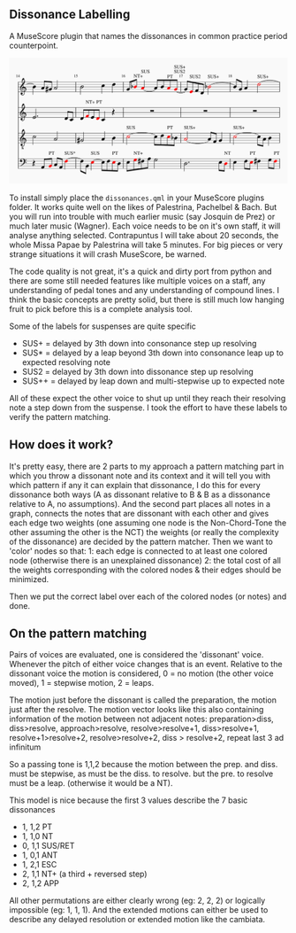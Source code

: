 Dissonance Labelling
----------------

A MuseScore plugin that names the dissonances in common practice period counterpoint.

![Image of the Art Of Fugue as analysed by this plugin](kdf_analysed.png)

To install simply place the `dissonances.qml` in your MuseScore plugins folder. It works quite well on the likes of Palestrina, Pachelbel & Bach. But you will run into trouble with much earlier music (say Josquin de Prez) or much later music (Wagner). Each voice needs to be on it's own staff, it will analyse anything selected. Contrapuntus I will take about 20 seconds, the whole Missa Papae by Palestrina will take 5 minutes. For big pieces or very strange situations it will crash MuseScore, be warned.

The code quality is not great, it's a quick and dirty port from python and there are some still needed features like multiple voices on a staff, any understanding of pedal tones and any understanding of compound lines. I think the basic concepts are pretty solid, but there is still much low hanging fruit to pick before this is a complete analysis tool.

Some of the labels for suspenses are quite specific
* SUS+ = delayed by 3th down into consonance step up resolving
* SUS* = delayed by a leap beyond 3th down into consonance leap up to expected resolving note
* SUS2 = delayed by 3th down into dissonance step up resolving
* SUS++ = delayed by leap down and multi-stepwise up to expected note

All of these expect the other voice to shut up until they reach their resolving note a step down from the suspense. I took the effort to have these labels to verify the pattern matching.

How does it work?
---------

It's pretty easy, there are 2 parts to my approach a pattern matching part in which you throw a dissonant note and its context and it will tell you with which pattern if any it can explain that dissonance, I do this for every dissonance both ways (A as dissonant relative to B & B as a dissonance relative to A, no assumptions). And the second part places all notes in a graph, connects the notes that are dissonant with each other and gives each edge two weights (one assuming one node is the Non-Chord-Tone the other assuming the other is the NCT) the weights (or really the complexity of the dissonance) are decided by the pattern matcher. Then we want to 'color' nodes so that:
1: each edge is connected to at least one colored node (otherwise there is an unexplained dissonance)
2: the total cost of all the weights corresponding with the colored nodes & their edges should be minimized.

Then we put the correct label over each of the colored nodes (or notes) and done.

On the pattern matching
-------------

Pairs of voices are evaluated, one is considered the 'dissonant' voice. Whenever the pitch of either voice changes that is an event. Relative to the dissonant voice the motion is considered, 0 = no motion (the other voice moved), 1 = stepwise motion, 2 = leaps.

The motion just before the dissonant is called the preparation, the motion just after the resolve. The motion vector looks like this also containing information of the motion between not adjacent notes:
preparation>diss, diss>resolve, approach>resolve,  resolve>resolve+1, diss>resolve+1,  resolve+1>resolve+2, resolve>resolve+2, diss > resolve+2, repeat last 3 ad infinitum

So a passing tone is 1,1,2 because the motion between the prep. and diss. must be stepwise, as must be the diss. to resolve. but the pre. to resolve must be a leap. (otherwise it would be a NT).

This model is nice because the first 3 values describe the 7 basic dissonances
* 1, 1,2 PT
* 1, 1,0 NT
* 0, 1,1 SUS/RET
* 1, 0,1 ANT
* 1, 2,1 ESC
* 2, 1,1 NT+ (a third + reversed step)
* 2, 1,2 APP

All other permutations are either clearly wrong (eg: 2, 2, 2) or logically impossible (eg: 1, 1, 1). And the extended motions can either be used to describe any delayed resolution or extended motion like the cambiata.

